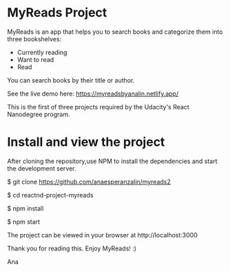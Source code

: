 # MyReads Project

MyReads is an app that helps you to search books and categorize them into three bookshelves: 
- Currently reading
- Want to read 
- Read 

You can search books by their title or author. 

See the live demo here:
https://myreadsbyanalin.netlify.app/

This is the first of three projects required by the Udacity's React Nanodegree program. 

# Install and view the project
After cloning the repository,use NPM to install the dependencies and start the development server. 

$ git clone https://github.com/anaesperanzalin/myreads2

$ cd reactnd-project-myreads

$ npm install

$ npm start 



The project can be viewed in your browser at http://localhost:3000 


Thank you for reading this. Enjoy MyReads! :) 



Ana 
